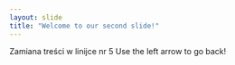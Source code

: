 ```yaml
---
layout: slide
title: "Welcome to our second slide!"
---
```

Zamiana treści w linijce nr 5
Use the left arrow to go back!
